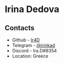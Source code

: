 # Irina Dedova

## Contacts
* Github - [Ir4D](https://github.com/Ir4D)
* Telegram - [@irinkad](https://t.me/irinkad)
* Discord - Ira.D#8354
* Location: Greece
